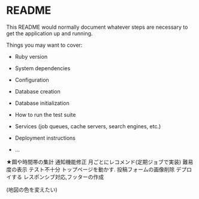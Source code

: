 # README

This README would normally document whatever steps are necessary to get the
application up and running.

Things you may want to cover:

* Ruby version

* System dependencies

* Configuration

* Database creation

* Database initialization

* How to run the test suite

* Services (job queues, cache servers, search engines, etc.)

* Deployment instructions

* ...


★餌や時間帯の集計
通知機能修正
月ごとにレコメンド(定期ジョブで実装)
難易度の表示
テスト不十分
トップページを動かす.
投稿フォームの画像削除
デプロイする
レスポンシブ対応,フッターの作成


(地図の色を変えたい)



   